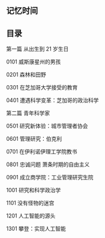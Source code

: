 ## 记忆时间

## 目录

第一篇 从出生到 21 岁生日

0101 威斯康星州的男孩

0201 森林和田野

0301 在芝加哥大学接受的教育

0401 遭遇科学变革：芝加哥的政治科学

第二篇 青年科学家

0501 研究新体验：城市管理者协会

0601 管理研究：伯克利

0701 在伊利诺伊理工学院教书

0801 忠诚问题 萧条时期的自由主义

0901 成立商学院：工业管理研究生院

1001 研究和科学政治学

1101 没有怪物的迷宫

1201 人工智能的源头

1301 攀登：实现人工智能